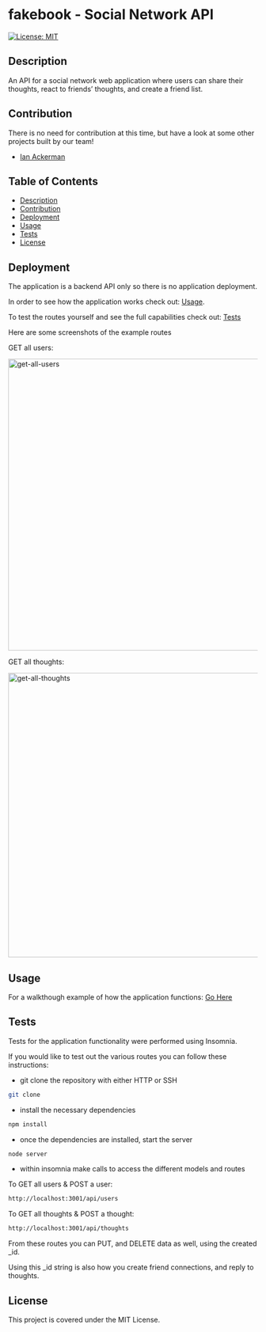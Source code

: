 # fakebook - Social Network API

  [![License: MIT](https://img.shields.io/badge/License-MIT-yellow.svg)](https://opensource.org/licenses/MIT)

  ## Description
  An API for a social network web application where users can share their thoughts, react to friends’ thoughts, and create a friend list.

  ## Contribution
  There is no need for contribution at this time, but have a look at some other projects built by our team!
  * [Ian Ackerman](https://github.com/ianaack)   

  ## Table of Contents
  * [Description](Description)
  * [Contribution](Contribution)
  * [Deployment](Deployment)
  * [Usage](Usage)
  * [Tests](Tests)
  * [License](License)
  
  ## Deployment
  The application is a backend API only so there is no application deployment.

  In order to see how the application works check out: [Usage](Usage).

  To test the routes yourself and see the full capabilities check out: [Tests](Tests)

  Here are some screenshots of the example routes

  GET all users:

<img width="590" alt="get-all-users" src="https://user-images.githubusercontent.com/47282257/174097845-7324bd28-47f9-43d2-8bb3-827152706e14.png">

  GET all thoughts:

<img width="575" alt="get-all-thoughts" src="https://user-images.githubusercontent.com/47282257/174097834-7709c49a-a9fe-42a4-a48a-21ee7bd54890.png">

  ## Usage
  For a walkthough example of how the application functions: [Go Here](https://drive.google.com/file/d/13t49axc0zL_20vigAwgWeFOM91FOqvvq/view?usp=sharing)

  ## Tests
  Tests for the application functionality were performed using Insomnia.

  If you would like to test out the various routes you can follow these instructions:

  - git clone the repository with either HTTP or SSH
  ```bash
  git clone
  ```
  - install the necessary dependencies
  ```bash
  npm install
  ```
  - once the dependencies are installed, start the server
  ```bash
  node server
  ```
  - within insomnia make calls to access the different models and routes
  
  To GET all users & POST a user:
  ```bash
  http://localhost:3001/api/users
  ```
  To GET all thoughts & POST a thought:
  ```bash
  http://localhost:3001/api/thoughts
  ```
  From these routes you can PUT, and DELETE data as well, using the created _id.

  Using this _id string is also how you create friend connections, and reply to thoughts.

  ## License
  This project is covered under the MIT License.
  
